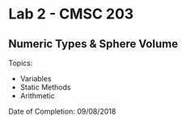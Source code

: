 # Lab 2 - CMSC 203
## Numeric Types & Sphere Volume

Topics:
- Variables
- Static Methods
- Arithmetic

Date of Completion: 09/08/2018
